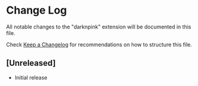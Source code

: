 # Change Log

All notable changes to the "darknpink" extension will be documented in this file.

Check [Keep a Changelog](http://keepachangelog.com/) for recommendations on how to structure this file.

## [Unreleased]

- Initial release
